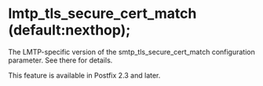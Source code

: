 # lmtp_tls_secure_cert_match (default:nexthop); 

 The LMTP-specific version of the smtp_tls_secure_cert_match
configuration parameter. See there for details. 

 This feature is available in Postfix 2.3 and later. 



